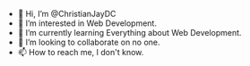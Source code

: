 - 👋 Hi, I’m @ChristianJayDC
- 👀 I’m interested in Web Development.
- 🌱 I’m currently learning Everything about Web Development.
- 💞️ I’m looking to collaborate on no one.
- 📫 How to reach me, I don't know.

<!---
ChristianJayDC/ChristianJayDC is a ✨ special ✨ repository because its `README.md` (this file) appears on your GitHub profile.
You can click the Preview link to take a look at your changes.
--->
